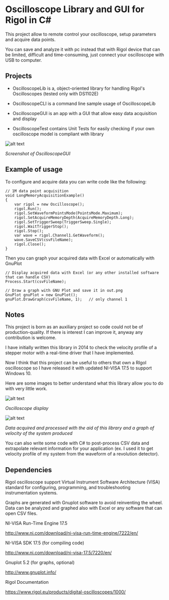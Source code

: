 # Oscilloscope Library and GUI for Rigol in C#

This project allow to remote control your oscilloscope, setup parameters and acquire data points. 

You can save and analyze it with pc instead that with Rigol device that can be limited, difficult and time-consuming, just connect your oscilloscope with USB to computer.

## Projects

- OscilloscopeLib is a, object-oriented library for handling Rigol's Oscilloscopes (tested only with DS1102E)

- OscilloscopeCLI is a command line sample usage of OscilloscopeLib

- OscilloscopeGUI is an app with a GUI that allow easy data acquisition and display

- OscilloscopeTest contains Unit Tests for easily checking if your own oscilloscope model is compliant with library

![alt text](https://raw.githubusercontent.com/electro-logic/Oscilloscope/master/Docs/gui.png)

*Screenshot of OscilloscopeGUI*

## Example of usage

To configure and acquire data you can write code like the following:

```
// 1M data point acquisition
void LongMemoryAcquisitionExample()
{
    var rigol = new Oscilloscope();
    rigol.Run();
    rigol.SetWaveformPointsMode(PointsMode.Maximum);
    rigol.SetAcquireMemoryDepth(AcquireMemoryDepth.Long);
    rigol.SetTriggerSweep(TriggerSweep.Single);
    rigol.WaitTriggerStop();
    rigol.Stop();
    var wave = rigol.Channel1.GetWaveform();
    wave.SaveCSV(csvFileName);
    rigol.Close();
}
```

Then you can graph your acquired data with Excel or automatically with GnuPlot

```
// Display acquired data with Excel (or any other installed software that can handle CSV)
Process.Start(csvFileName);

// Draw a graph with GNU Plot and save it in out.png
GnuPlot gnuPlot = new GnuPlot();
gnuPlot.DrawGraph(csvFileName, 1);   // only channel 1
```

## Notes

This project is born as an auxiliary project so code could not be of production-quality. If there is interest I can improve it, anyway any contribution is welcome.

I have initially written this library in 2014 to check the velocity profile of a stepper motor with a real-time driver that I have implemented.

Now I think that this project can be useful to others that own a RIgol oscilloscope so I have released it with updated NI-VISA 17.5 to support Windows 10.


Here are some images to better understand what this library allow you to do with very little work.


![alt text](https://raw.githubusercontent.com/electro-logic/Oscilloscope/master/Docs/oscilloscope.png)

*Oscilloscope display*


![alt text](https://raw.githubusercontent.com/electro-logic/Oscilloscope/master/Docs/speed_graph.png)

*Data acquired and processed with the aid of this library and a graph of velocity of the system produced*


You can also write some code with C# to post-process CSV data and extrapolate relevant information for your application (ex. I used it to get velocity profile of my system from the waveform of a revolution detector).


## Dependencies

Rigol oscilloscope support Virtual Instrument Software Architecture (VISA) standard for configuring, programming, and troubleshooting instrumentation systems. 

Graphs are generated with Gnuplot software to avoid reinventing the wheel. Data can be analyzed and graphed also with Excel or any software that can open CSV files.


NI-VISA Run-Time Engine 17.5

http://www.ni.com/download/ni-visa-run-time-engine/7222/en/

NI-VISA SDK 17.5 (for compiling code)

http://www.ni.com/download/ni-visa-17.5/7220/en/

Gnuplot 5.2 (for graphs, optional)

http://www.gnuplot.info/

Rigol Documentation

https://www.rigol.eu/products/digital-oscilloscopes/1000/
